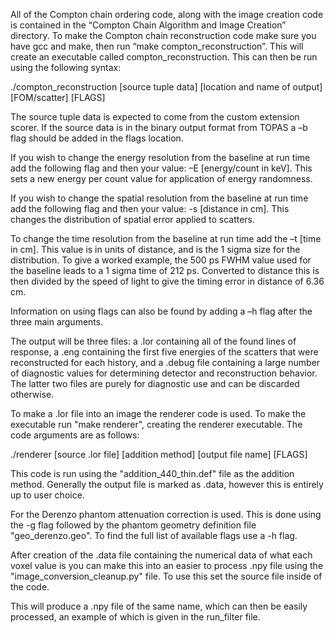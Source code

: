 All of the Compton chain ordering code, along with the image creation code is contained in the “Compton Chain Algorithm and Image Creation” directory. To make the Compton chain reconstruction code make sure you have gcc and make, then run “make compton_reconstruction”. This will create an executable called compton_reconstruction. This can then be run using the following syntax: 

./compton_reconstruction [source tuple data] [location and name of output] [FOM/scatter] [FLAGS]

The source tuple data is expected to come from the custom extension scorer. If the source data is in the binary output format from TOPAS a –b flag should be added in the flags location. 

If you wish to change the energy resolution from the baseline at run time add the following flag and then your value: –E [energy/count in keV]. This sets a new energy per count value for application of energy randomness. 

If you wish to change the spatial resolution from the baseline at run time add the following flag and then your value: -s [distance in cm]. This changes the distribution of spatial error applied to scatters. 

To change the time resolution from the baseline at run time add the –t [time in cm]. This value is in units of distance, and is the 1 sigma size for the distribution. To give a worked example, the 500 ps FWHM value used for the baseline leads to a 1 sigma time of 212 ps. Converted to distance this is then divided by the speed of light to give the timing error in distance of 6.36 cm. 

Information on using flags can also be found by adding a –h flag after the three main arguments. 

The output will be three files: a .lor containing all of the found lines of response, a .eng containing the first five energies of the scatters that were reconstructed for each history, and a .debug file containing a large number of diagnostic values for determining detector and reconstruction behavior. The latter two files are purely for diagnostic use and can be discarded otherwise.

To make a .lor file into an image the renderer code is used. To make the executable run "make renderer", creating the renderer executable. The code arguments are as follows:

./renderer [source .lor file] [addition method] [output file name] [FLAGS]

This code is run using the "addition_440_thin.def" file as the addition method. Generally the output file is marked as .data, however this is entirely up to user choice.

For the Derenzo phantom attenuation correction is used. This is done using the -g flag followed by the phantom geometry definition file "geo_derenzo.geo". To find the full list of available flags use a -h flag.

After creation of the .data file containing the numerical data of what each voxel value is you can make this into an easier to process .npy file using the "image_conversion_cleanup.py" file. To use this set the source file inside of the code.

This will produce a .npy file of the same name, which can then be easily processed, an example of which is given in the run_filter file.
